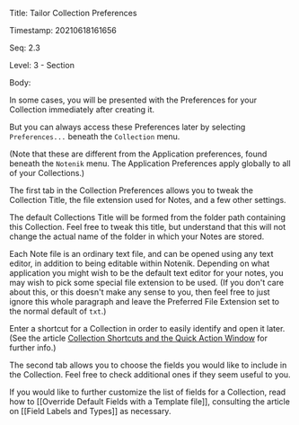 Title:  Tailor Collection Preferences

Timestamp: 20210618161656

Seq:    2.3

Level:  3 - Section

Body: 

In some cases, you will be presented with the Preferences for your Collection immediately after creating it. 

But you can always access these Preferences later by selecting `Preferences...` beneath the `Collection` menu. 

(Note that these are different from the Application preferences, found beneath the `Notenik` menu. The Application Preferences apply globally to all of your Collections.)

The first tab in the Collection Preferences allows you to tweak the Collection Title, the file extension used for Notes, and a few other settings. 

The default Collections Title will be formed from the folder path containing this Collection. Feel free to tweak this title, but understand that this will not change the actual name of the folder in which your Notes are stored. 

Each Note file is an ordinary text file, and can be opened using any text editor, in addition to being editable within Notenik. Depending on what application you might wish to be the default text editor for your notes, you may wish to pick some special file extension to be used. (If you don't care about this, or this doesn't make any sense to you, then feel free to just ignore this whole paragraph and leave the Preferred File Extension set to the normal default of `txt`.) 

Enter a shortcut for a Collection in order to easily identify and open it later. (See the article [Collection Shortcuts and the Quick Action Window](https://lnotenik.net/articles/collection-shortcuts-and-the-quick-action-window.html) for further info.)

The second tab allows you to choose the fields you would like to include in the Collection. Feel free to check additional ones if they seem useful to you. 

If you would like to further customize the list of fields for a Collection, read how to [[Override Default Fields with a Template file]], consulting the article on [[Field Labels and Types]] as necessary.

